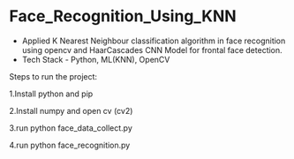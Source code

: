# Face_Recognition_Using_KNN

- Applied K Nearest Neighbour classification algorithm in face recognition using opencv and HaarCascades CNN
  Model for frontal face detection. 
- Tech Stack - Python, ML(KNN), OpenCV


Steps to run the project:

1.Install python and pip

2.Install numpy and open cv (cv2)

3.run python face_data_collect.py

4.run python face_recognition.py
